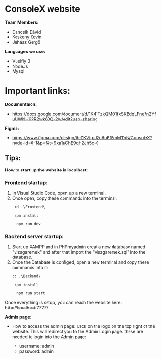 # ConsoleX website
  **Team Members:**

- Dancsik Dávid
- Keskeny Kevin
- Juhász Gergő

**Languages we use:**
- Vueifiy 3
- NodeJs
- Mysql

# Important links:

**Documentaion:**
- https://docs.google.com/document/d/1K41TzkQMO1fxSKBdqLFne7n2YfuUWNH6PR2wk60Q-2w/edit?usp=sharing

**Figma:**
- https://www.figma.com/design/ihrZKVltpJ2c6uFfEmMTnN/ConsoleX?node-id=0-1&p=f&t=9xa1aChE9qH2Jh5c-0

## Tips:

**How to start up the website in localhost:**
### Frontend startup:
   1. In Visual Studio Code, open up a new terminal.
   2. Once open,  copy these commands into the terminal:
      ```
       cd .\Frontend\
      ```
      ```
       npm install 
      ```
      ```
        npm run dev 
      ```
### Backend server startup:
   1. Start up XAMPP and in PHPmyadmin creat a new database named "vizsgaremek" and after that import the "viszgaremek.sql" into the database.
   2. Once the Database is configed, open a new terminal and copy these commands into it:
      ```
      cd .\Backend\
      ```
      ```
       npm install 
      ```
      ```
        npm run start 
      ```
 Once everything is setup, you can reach the website here: http://localhost:7777/


**Admin page:**
- How to access the admin page:
  Click on the logo on the top right of the website. This will redirect you to the Admin Login page.
  these are needed to login into the Admin page:

   - username: admin
   - password: admin

